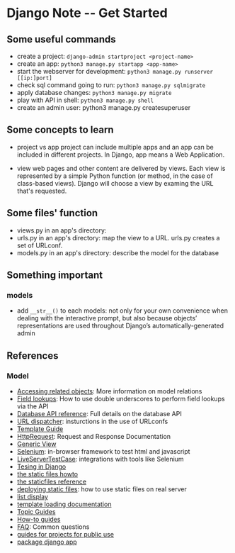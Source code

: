 # Django Note -- Get Started

## Some useful commands

- create a project: `django-admin startproject <project-name>`
- create an app: `python3 manage.py startapp <app-name>`
- start the webserver for development: `python3 manage.py runserver [[ip:]port]`
- check sql command going to run: `python3 manage.py sqlmigrate`
- apply database changes: `python3 manage.py migrate`
- play with API in shell: `python3 manage.py shell`
- create an admin user: python3 manage.py createsuperuser

## Some concepts to learn

- project vs app
    project can include multiple apps and an app can be included in different projects. In Django, app means a Web Application.

- view
    web pages and other content are delivered by views. Each view is represented by a simple Python function (or method, in the case of class-based views). Django will choose a view by examing the URL that's requested.

## Some files' function

- views.py in an app's directory: 
- urls.py in an app's directory: map the view to a URL. urls.py creates a set of URLconf.
- models.py in an app's directory: describe the model for the database

## Something important

### models

- add `__str__()` to each models: not only for your own convenience when dealing with the interactive prompt, but also because objects’ representations are used throughout Django’s automatically-generated admin



## References

### Model

- [Accessing related objects](https://docs.djangoproject.com/en/2.1/ref/models/relations/): More information on model relations
- [Field lookups](https://docs.djangoproject.com/en/2.1/topics/db/queries/#field-lookups-intro): How to use double underscores to perform field lookups via the API
- [Database API reference](https://docs.djangoproject.com/en/2.1/topics/db/queries/): Full details on the database API
- [URL dispatcher](https://docs.djangoproject.com/en/2.1/topics/http/urls/): insturctions in the use of URLconfs
- [Template Guide](https://docs.djangoproject.com/en/2.1/topics/templates/)
- [HttpRequest](https://docs.djangoproject.com/en/2.1/ref/request-response/): Request and Response Documentation
- [Generic View](https://docs.djangoproject.com/en/2.1/topics/class-based-views/)
- [Selenium](http://seleniumhq.org/): in-browser framework to test html and javascript
- [LiveServerTestCase](https://docs.djangoproject.com/en/2.1/topics/testing/tools/#django.test.LiveServerTestCase): integrations with tools like Selenium
- [Tesing in Django](https://docs.djangoproject.com/en/2.1/topics/testing/)
- [the static files howto](https://docs.djangoproject.com/en/2.1/howto/static-files/)
- [the staticfiles reference](https://docs.djangoproject.com/en/2.1/ref/contrib/staticfiles/)
- [deploying static files](https://docs.djangoproject.com/en/2.1/howto/static-files/deployment/): how to use static files on real server
- [list display](https://docs.djangoproject.com/en/2.1/ref/contrib/admin/#django.contrib.admin.ModelAdmin.list_display)
- [template loading documentation](https://docs.djangoproject.com/en/2.1/topics/templates/#template-loading)
- [Topic Guides](https://docs.djangoproject.com/en/2.1/topics/)
- [How-to guides](https://docs.djangoproject.com/en/2.1/howto/)
- [FAQ](https://docs.djangoproject.com/en/2.1/faq/): Common questions
- [guides for projects for public use](https://docs.djangoproject.com/en/2.1/howto/deployment/)
- [package django app](https://docs.djangoproject.com/en/2.1/intro/reusable-apps/)
